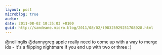 ```yaml
---
layout: post
microblog: true
audio: 
date: 2011-08-02 10:35:03 +0100
guid: http://samdeane.micro.blog/2011/08/02/t98325929251708928.html
---
```

@neilinglis @dannygreg apple really need to come up with a way to merge ids - it's a flipping nightmare if you end up with two or three :(
